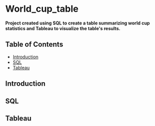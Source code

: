 # World_cup_table
****Project created using SQL to create a table summarizing world cup statistics and Tableau to visualize the table's results.****
## Table of Contents
  - [Introduction](#Introduction)
  - [SQL](#SQL)
  - [Tableau](#Tableau)

## Introduction

## SQL

## Tableau

